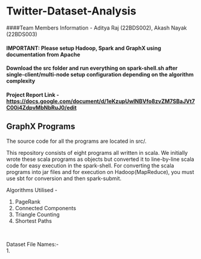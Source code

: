 # Twitter-Dataset-Analysis

####Team Members Information - Aditya Raj (22BDS002), Akash Nayak (22BDS003)

#### IMPORTANT: Please setup Hadoop, Spark and GraphX using documentation from Apache <br>
#### Download the src folder and run everything on spark-shell.sh after single-client/multi-node setup configuration depending on the algorithm complexity<br>

#### Project Report Link - https://docs.google.com/document/d/1eKzupUwlNBVfo8zvZM7SBaJVt7C00i4ZdpvMbNbRuJ0/edit <br>


## GraphX Programs

The source code for all the programs are located in src/.

This repository consists of eight programs all written in scala. We initially wrote these scala programs as objects but converted it to line-by-line scala code for easy execution in the spark-shell. For converting the scala programs into jar files and for execution on Hadoop(MapReduce), you must use sbt for conversion and then spark-submit.

Algorithms Utilised - <br>
1. PageRank
2. Connected Components
3. Triangle Counting
4. Shortest Paths
<br>


Dataset File Names:- <br>
1.
<br>



